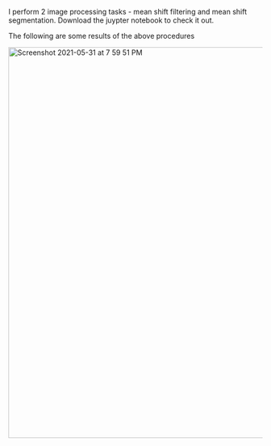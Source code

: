 I perform 2 image processing tasks - mean shift filtering and mean shift segmentation. Download the juypter notebook to check it out.

The following are some results of the above procedures


<img width="774" alt="Screenshot 2021-05-31 at 7 59 51 PM" src="https://user-images.githubusercontent.com/57893477/120208103-c4335900-c24a-11eb-935c-135a8a300ee8.png">

